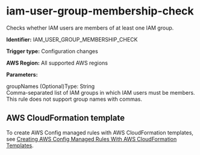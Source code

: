 # iam\-user\-group\-membership\-check<a name="iam-user-group-membership-check"></a>

Checks whether IAM users are members of at least one IAM group\. 

**Identifier:** IAM\_USER\_GROUP\_MEMBERSHIP\_CHECK

**Trigger type:** Configuration changes

**AWS Region:** All supported AWS regions

**Parameters:**

groupNames \(Optional\)Type: String  
Comma\-separated list of IAM groups in which IAM users must be members\.  
This rule does not support group names with commas\.

## AWS CloudFormation template<a name="w85aac12c32c17b9d343c15"></a>

To create AWS Config managed rules with AWS CloudFormation templates, see [Creating AWS Config Managed Rules With AWS CloudFormation Templates](aws-config-managed-rules-cloudformation-templates.md)\.